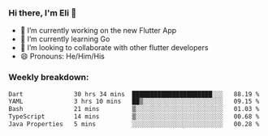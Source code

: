 ### Hi there, I'm Eli 👋
- 🔭 I’m currently working on the new Flutter App
- 🌱 I’m currently learning Go
- 🦄 I’m looking to collaborate with other flutter developers
- 😄 Pronouns: He/Him/His

### Weekly breakdown:
<!--START_SECTION:waka-->

```txt
Dart              30 hrs 34 mins  ██████████████████████░░░   88.19 %
YAML              3 hrs 10 mins   ██▒░░░░░░░░░░░░░░░░░░░░░░   09.15 %
Bash              21 mins         ▒░░░░░░░░░░░░░░░░░░░░░░░░   01.03 %
TypeScript        14 mins         ▒░░░░░░░░░░░░░░░░░░░░░░░░   00.68 %
Java Properties   5 mins          ░░░░░░░░░░░░░░░░░░░░░░░░░   00.28 %
```

<!--END_SECTION:waka-->
